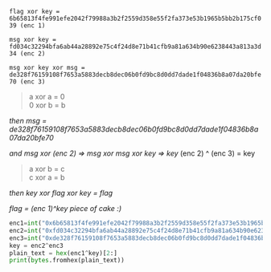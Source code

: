 `flag xor key = 6b65813f4fe991efe2042f79988a3b2f2559d358e55f2fa373e53b1965b5bb2b175cf039 (enc 1)`

`msg xor key = fd034c32294bfa6ab44a28892e75c4f24d8e71b41cfb9a81a634b90e6238443a813a3d34 (enc 2)`

`msg xor key xor msg = de328f76159108f7653a5883decb8dec06b0fd9bc8d0dd7dade1f04836b8a07da20bfe70 (enc 3)`
>a xor a = 0                                                         
>0 xor b = b

_then msg = de328f76159108f7653a5883decb8dec06b0fd9bc8d0dd7dade1f04836b8a07da20bfe70_

_and msg xor (enc 2) => msg xor msg xor key => key_
(enc 2) ^ (enc 3) = key
>a xor b = c                                                 
>c xor a = b 

_then key xor flag xor key = flag_

_flag = (enc 1)^key  piece of cake :)_
```python
enc1=int("0x6b65813f4fe991efe2042f79988a3b2f2559d358e55f2fa373e53b1965b5bb2b175cf039",16)
enc2=int("0xfd034c32294bfa6ab44a28892e75c4f24d8e71b41cfb9a81a634b90e6238443a813a3d34",16)
enc3=int("0xde328f76159108f7653a5883decb8dec06b0fd9bc8d0dd7dade1f04836b8a07da20bfe70",16)
key = enc2^enc3
plain_text = hex(enc1^key)[2:]
print(bytes.fromhex(plain_text))
```
